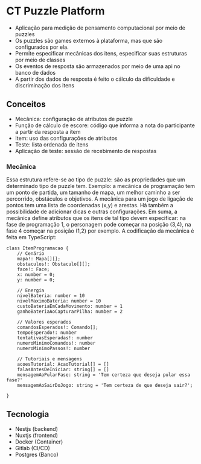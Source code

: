 # CT Puzzle Platform
- Aplicação para medição de pensamento computacional por meio de puzzles
- Os puzzles são games externos à plataforma, mas que são configurados por ela.
- Permite especificar mecânicas dos itens, especificar suas estruturas por meio de classes
- Os eventos de resposta são armazenados por meio de uma api no banco de dados
- A partir dos dados de resposta é feito o cálculo da dificuldade e discriminação dos itens

## Conceitos
- Mecânica: configuração de atributos de puzzle
- Função de cálculo de escore: código que informa a nota do participante a partir da resposta a item
- Item: uso das configurações de atributos
- Teste: lista ordenada de itens
- Aplicação de teste: sessão de recebimento de respostas

### Mecânica
 Essa estrutura refere-se ao tipo de puzzle: são as propriedades que um determinado tipo de puzzle tem. Exemplo: a mecânica de programação tem um ponto de partida, um tamanho de mapa, um melhor caminho a ser percorrido, obstáculos e objetivos. A mecânica para um jogo de ligação de pontos tem uma lista de coordenadas (x,y) e arestas. Há também a possibilidade de adicionar dicas e outras configurações. Em suma, a mecânica define atributos que os itens de tal tipo devem especificar: na fase de programação 1, o personagem pode começar na posição (3,4), na fase 4 começar na posição (1,2) por exemplo.
 A codificação da mecânica é feita em TypeScript:
 
 
    class ItemProgramacao {
        // Cenário
        mapa!: Mapa[][];
        obstaculos!: Obstaculo[][];
        face!: Face;
        x: number = 0;
        y: number = 0;

        // Energia
        nivelBateria: number = 10
        nivelMaximoBateria: number = 10
        custoBateriaEmCadaMovimento: number = 1
        ganhoBateriaAoCapturarPilha: number = 2

        // Valores esperados
        comandosEsperados!: Comando[];
        tempoEsperado!: number
        tentativasEsperadas!: number
        numeroMinimoComandos!: number
        numeroMinimoPassos!: number

        // Tutoriais e mensagens
        acoesTutorial: AcaoTutorial[] = []
        falasAntesDeIniciar: string[] = []
        mensagemAoPularFase: string = 'Tem certeza que deseja pular essa fase?'
        mensagemAoSairDoJogo: string = 'Tem certeza de que deseja sair?';
        
    }


## Tecnologia
- Nestjs (backend)
- Nuxtjs (frontend)
- Docker (Container)
- Gitlab (CI/CD)
- Postgres (Banco)
